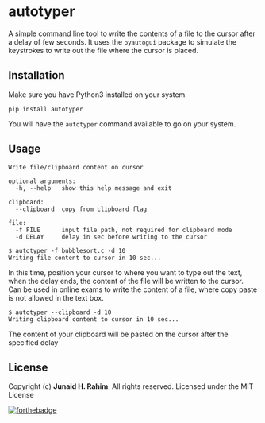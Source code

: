 # autotyper

A simple command line tool to write the contents of a file to the cursor after a delay of few seconds. It uses
the `pyautogui` package to simulate the keystrokes to write out the file where the cursor is placed.


## Installation

Make sure you have Python3 installed on your system. 

```
pip install autotyper
```

You will have the `autotyper` command available to go on your system.

## Usage

```
Write file/clipboard content on cursor

optional arguments:
  -h, --help   show this help message and exit

clipboard:
  --clipboard  copy from clipboard flag

file:
  -f FILE      input file path, not required for clipboard mode
  -d DELAY     delay in sec before writing to the cursor
```

```
$ autotyper -f bubblesort.c -d 10
Writing file content to cursor in 10 sec...
```

In this time, position your cursor to where you want to type out the text, when the delay ends, 
the content of the file will be written to the cursor. Can be used in online exams
to write the content of a file, where copy paste is not allowed in the text box.

```
$ autotyper --clipboard -d 10
Writing clipboard content to cursor in 10 sec...
```


The content of your clipboard will be pasted on the cursor after the specified delay

## License

Copyright (c) **Junaid H. Rahim**. All rights reserved. Licensed under the MIT License

[![forthebadge](https://forthebadge.com/images/badges/made-with-python.svg)](https://forthebadge.com)
